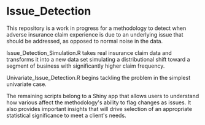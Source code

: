 # Issue_Detection

This repository is a work in progress for a methodology to detect when adverse insurance claim experience is due to an underlying issue that should be addressed, as opposed to normal noise in the data.

Issue_Detection_Simulation.R takes real insurance claim data and transforms it into a new data set simulating a distributional shift toward a segment of business with significantly higher claim frequency.

Univariate_Issue_Detection.R begins tackling the problem in the simplest univariate case.

The remaining scripts belong to a Shiny app that allows users to understand how various affect the methodology's ability to flag changes as issues. It also provides important insights that will drive selection of an appropriate statistical significance to meet a client's needs.
